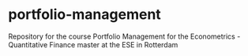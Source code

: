 # portfolio-management
Repository for the  course Portfolio Management for the Econometrics - Quantitative Finance master at the ESE in Rotterdam
